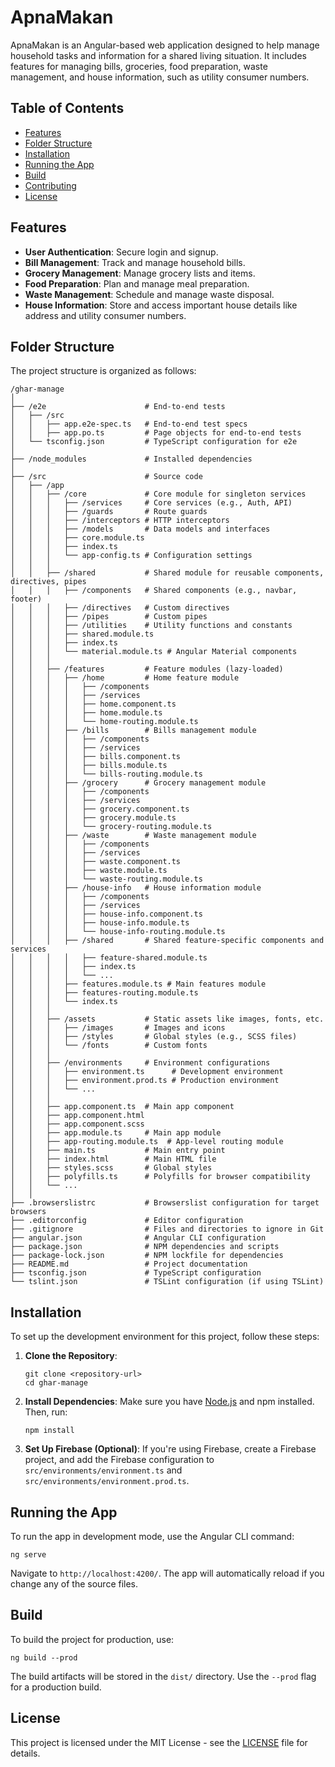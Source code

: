 # ApnaMakan

ApnaMakan is an Angular-based web application designed to help manage household tasks and information for a shared living situation. It includes features for managing bills, groceries, food preparation, waste management, and house information, such as utility consumer numbers.

## Table of Contents

- [Features](#features)
- [Folder Structure](#folder-structure)
- [Installation](#installation)
- [Running the App](#running-the-app)
- [Build](#build)
- [Contributing](#contributing)
- [License](#license)

## Features

- **User Authentication**: Secure login and signup.
- **Bill Management**: Track and manage household bills.
- **Grocery Management**: Manage grocery lists and items.
- **Food Preparation**: Plan and manage meal preparation.
- **Waste Management**: Schedule and manage waste disposal.
- **House Information**: Store and access important house details like address and utility consumer numbers.

## Folder Structure

The project structure is organized as follows:

```
/ghar-manage
│
├── /e2e                      # End-to-end tests
│   ├── /src
│   │   ├── app.e2e-spec.ts   # End-to-end test specs
│   │   ├── app.po.ts         # Page objects for end-to-end tests
│   └── tsconfig.json         # TypeScript configuration for e2e
│
├── /node_modules             # Installed dependencies
│
├── /src                      # Source code
│   ├── /app
│   │   ├── /core             # Core module for singleton services
│   │   │   ├── /services     # Core services (e.g., Auth, API)
│   │   │   ├── /guards       # Route guards
│   │   │   ├── /interceptors # HTTP interceptors
│   │   │   ├── /models       # Data models and interfaces
│   │   │   ├── core.module.ts
│   │   │   ├── index.ts
│   │   │   └── app-config.ts # Configuration settings
│   │   │
│   │   ├── /shared           # Shared module for reusable components, directives, pipes
│   │   │   ├── /components   # Shared components (e.g., navbar, footer)
│   │   │   ├── /directives   # Custom directives
│   │   │   ├── /pipes        # Custom pipes
│   │   │   ├── /utilities    # Utility functions and constants
│   │   │   ├── shared.module.ts
│   │   │   ├── index.ts
│   │   │   └── material.module.ts # Angular Material components
│   │   │
│   │   ├── /features         # Feature modules (lazy-loaded)
│   │   │   ├── /home         # Home feature module
│   │   │   │   ├── /components
│   │   │   │   ├── /services
│   │   │   │   ├── home.component.ts
│   │   │   │   ├── home.module.ts
│   │   │   │   └── home-routing.module.ts
│   │   │   ├── /bills        # Bills management module
│   │   │   │   ├── /components
│   │   │   │   ├── /services
│   │   │   │   ├── bills.component.ts
│   │   │   │   ├── bills.module.ts
│   │   │   │   └── bills-routing.module.ts
│   │   │   ├── /grocery      # Grocery management module
│   │   │   │   ├── /components
│   │   │   │   ├── /services
│   │   │   │   ├── grocery.component.ts
│   │   │   │   ├── grocery.module.ts
│   │   │   │   └── grocery-routing.module.ts
│   │   │   ├── /waste        # Waste management module
│   │   │   │   ├── /components
│   │   │   │   ├── /services
│   │   │   │   ├── waste.component.ts
│   │   │   │   ├── waste.module.ts
│   │   │   │   └── waste-routing.module.ts
│   │   │   ├── /house-info   # House information module
│   │   │   │   ├── /components
│   │   │   │   ├── /services
│   │   │   │   ├── house-info.component.ts
│   │   │   │   ├── house-info.module.ts
│   │   │   │   └── house-info-routing.module.ts
│   │   │   ├── /shared       # Shared feature-specific components and services
│   │   │   │   ├── feature-shared.module.ts
│   │   │   │   ├── index.ts
│   │   │   │   └── ...
│   │   │   ├── features.module.ts # Main features module
│   │   │   ├── features-routing.module.ts
│   │   │   └── index.ts
│   │   │
│   │   ├── /assets           # Static assets like images, fonts, etc.
│   │   │   ├── /images       # Images and icons
│   │   │   ├── /styles       # Global styles (e.g., SCSS files)
│   │   │   └── /fonts        # Custom fonts
│   │   │
│   │   ├── /environments     # Environment configurations
│   │   │   ├── environment.ts      # Development environment
│   │   │   ├── environment.prod.ts # Production environment
│   │   │   └── ...
│   │   │
│   │   ├── app.component.ts  # Main app component
│   │   ├── app.component.html
│   │   ├── app.component.scss
│   │   ├── app.module.ts     # Main app module
│   │   ├── app-routing.module.ts  # App-level routing module
│   │   ├── main.ts           # Main entry point
│   │   ├── index.html        # Main HTML file
│   │   ├── styles.scss       # Global styles
│   │   ├── polyfills.ts      # Polyfills for browser compatibility
│   │   └── ...
│   │
├── .browserslistrc           # Browserslist configuration for target browsers
├── .editorconfig             # Editor configuration
├── .gitignore                # Files and directories to ignore in Git
├── angular.json              # Angular CLI configuration
├── package.json              # NPM dependencies and scripts
├── package-lock.json         # NPM lockfile for dependencies
├── README.md                 # Project documentation
├── tsconfig.json             # TypeScript configuration
└── tslint.json               # TSLint configuration (if using TSLint)
```


## Installation

To set up the development environment for this project, follow these steps:

1. **Clone the Repository**: 
    ```
    git clone <repository-url>
    cd ghar-manage
    ```
2. **Install Dependencies**: 
Make sure you have [Node.js](https://nodejs.org/) and npm installed. Then, run:
    ```
    npm install
    ```


3. **Set Up Firebase (Optional)**:
If you're using Firebase, create a Firebase project, and add the Firebase configuration to `src/environments/environment.ts` and `src/environments/environment.prod.ts`.

## Running the App

To run the app in development mode, use the Angular CLI command:

```
ng serve
```

Navigate to `http://localhost:4200/`. The app will automatically reload if you change any of the source files.

## Build

To build the project for production, use:
```
ng build --prod
```



The build artifacts will be stored in the `dist/` directory. Use the `--prod` flag for a production build.


## License

This project is licensed under the MIT License - see the [LICENSE](LICENSE) file for details.
